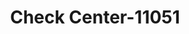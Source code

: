 ---
f_zip-code: 55720
f_state-code: MN
title: Check Center-11051
f_phone: 218-878-1676
f_city-only: Cloquet
f_address: 1107 Cloquet Ave Cloquet
f_location-unique-id: '11051'
slug: check-center-11051
updated-on: '2024-05-30T13:46:58.046Z'
created-on: '2024-05-30T13:36:59.803Z'
published-on: '2024-05-30T13:54:32.469Z'
f_city-state: cms/city/cloquet-mn.md
f_company: cms/company/check-center.md
f_state: cms/state/minnesota.md
layout: '[payday-loan].html'
tags: payday-loan
---